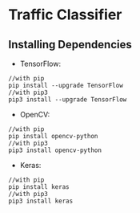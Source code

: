 # Traffic Classifier

## Installing Dependencies

* TensorFlow:
```
//with pip
pip install --upgrade TensorFlow
//with pip3
pip3 install --upgrade TensorFlow
```
* OpenCV:
```
//with pip
pip install opencv-python
//with pip3
pip3 install opencv-python
```
* Keras:
```
//with pip
pip install keras
//with pip3
pip3 install keras
```

